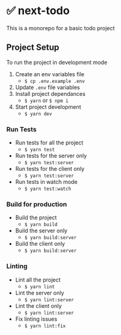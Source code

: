 # ✅ next-todo

This is a monorepo for a basic todo project 

## Project Setup
To run the project in development mode

1. Create an env variables file
   * ```$ cp .env.example .env```
2. Update `.env` file variables
3. Install project dependances
   * ```$ yarn``` or ```$ npm i```
4. Start project development
   * ```$ yarn dev```

### Run Tests
* Run tests for all the project
  * ```$ yarn test```
* Run tests for the server only
  * ```$ yarn test:server```
* Run tests for the client only
  * ```$ yarn test:server```
* Run tests in watch mode
  * ```$ yarn test:watch```

### Build for production
* Build the project
  * ```$ yarn build```
* Build the server only
  * ```$ yarn build:server```
* Build the client only
  * ```$ yarn build:server```

### Linting
* Lint all the project
  * ```$ yarn lint```
* Lint the server only
  * ```$ yarn lint:server```
* Lint the client only
  * ```$ yarn lint:server```
* Fix linting issues
  * ```$ yarn lint:fix```